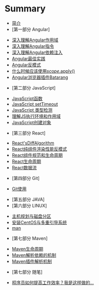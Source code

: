 # Summary

* [简介](README.md)
* [第一部分 Angular]
 - [深入理解Angular作用域](Angular/深入理解Angular作用域.md)
 - [深入理解Angular指令](Angular/深入理解Angular指令.md)
 - [深入理解Angular依赖注入](Angular/深入理解Angular依赖注入.md)
 - [Angular最佳实践](Angular/Angular最佳实践.md)
 - [Angular反模式](Angular/Angular反模式.md)
 - [什么时候应该使用$scope.$apply()](Angular/什么时候应该使用$scope.$apply.md)
 - [Angular浏览器插件Batarang](Angular/Angular浏览器插件Batarang.md)
* [第二部分 JavaScript]
 - [JavaScript函数](JavaScript/JavaScriptFunction.md)
 - [JavaScript setTimeout](JavaScript/setTimeout.md)
 - [JavaScript 类型检测](JavaScript/JavaScript类型检测.md)
 - [理解JS执行环境和作用域](JavaScript/理解JS执行环境和作用域.md)
 - [JavaScript创建对象](JavaScript/JavaScript创建对象.md)
* [第三部分 React]
 - [React'sDiffAlgorithm](React/React'sDiffAlgorithm.md)
 - [React纯组件渲染性能反模式](React/ReactPureRender.md)
 - [React组件规范和生命周期](React/ComponentSpecsAndLifecycle.md)
 - [React生命周期](React/ComponentLifecycle.md)
 - [React数据流](React/ReactDataStream.md)
* [第四部分 Git]
 - [Git使用](git/Git使用.md)
* [第五部分 JAVA]
* [第六部分 LINUX]
 - [主机规划与磁盘分区](Linux/DiskPatition.md)
 - [安装CentOS与多重引导系统](Linux/CentOSInstallation.md)
 - [man](Linux/Man.md)
* [第七部分 Maven]
 - [Maven生命周期](Maven/LifeCycle.md)
 - [Maven解析依赖的机制](Maven/ParseDenpendency.md)
 - [Maven插件解析机制](Maven/ParsePlugin.md)
* [第七部分 随笔]
 - [程序员如何提高工作效率？我是这样做的...](effective/improveEffective.md)
 
